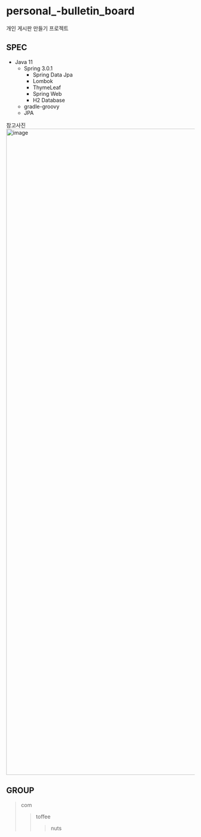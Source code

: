 # personal_-bulletin_board
개인 게시판 만들기 프로젝트


## SPEC
- Java 11
  - Spring 3.0.1
    - Spring Data Jpa
    - Lombok
    - ThymeLeaf
    - Spring Web
    - H2 Database
  - gradle-groovy
  - JPA
  
  
참고사진
  <img width="1728" alt="image" src="https://user-images.githubusercontent.com/54319448/210694904-1e878f5d-f5c9-439c-8b14-035b53250d37.png">
  
## GROUP
> com
>   > toffee
>   >   > nuts
>
>
